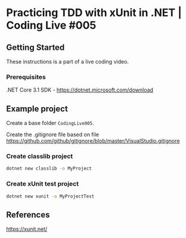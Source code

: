 # Practicing TDD with xUnit in .NET | Coding Live #005

## Getting Started

These instructions is a part of a live coding video.

### Prerequisites

.NET Core 3.1 SDK - https://dotnet.microsoft.com/download

## Example project

Create a base folder `CodingLive005`.

Create the .gitignore file based on file https://github.com/github/gitignore/blob/master/VisualStudio.gitignore

### Create classlib project

```bash
dotnet new classlib -o MyProject
```

### Create xUnit test project

```bash
dotnet new xunit -o MyProjectTest
```

## References

https://xunit.net/
